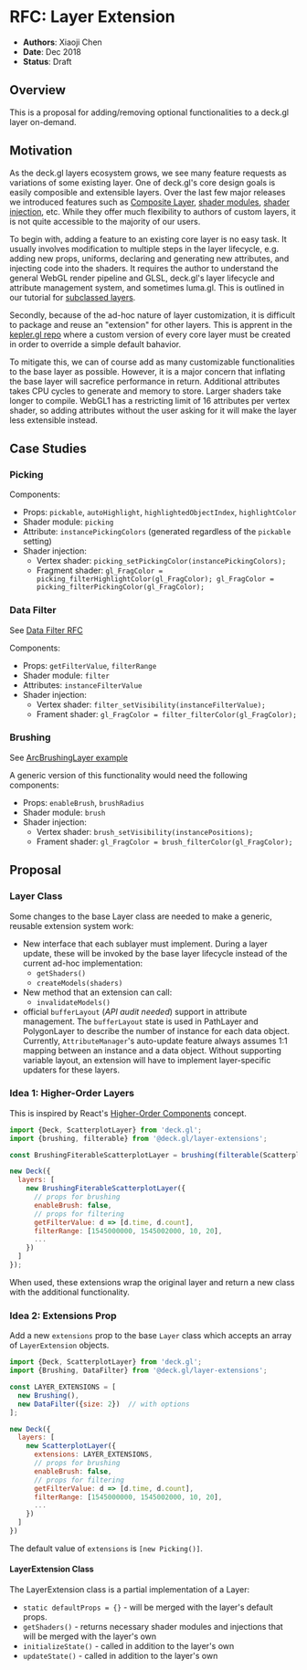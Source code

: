 # RFC: Layer Extension

* **Authors**: Xiaoji Chen
* **Date**: Dec 2018
* **Status**: Draft


## Overview

This is a proposal for adding/removing optional functionalities to a deck.gl layer on-demand.


## Motivation

As the deck.gl layers ecosystem grows, we see many feature requests as variations of some existing layer. One of deck.gl's core design goals is easily composible and extensible layers. Over the last few major releases we introduced features such as [Composite Layer](/docs/api-reference/composite-layer.md), [shader modules](https://github.com/uber/luma.gl/blob/master/docs/developer-guide/shadertools/using-shader-modules.md), [shader injection](https://github.com/uber/luma.gl/blob/master/dev-docs/RFCs/v6.0/shader-fragment-injection-rfc.md), etc. While they offer much flexibility to authors of custom layers, it is not quite accessible to the majority of our users.

To begin with, adding a feature to an existing core layer is no easy task. It usually involves modification to multiple steps in the layer lifecycle, e.g. adding new props, uniforms, declaring and generating new attributes, and injecting code into the shaders. It requires the author to understand the general WebGL render pipeline and GLSL, deck.gl's layer lifecycle and attribute management system, and sometimes luma.gl. This is outlined in our tutorial for [subclassed layers](/docs/developer-guide/subclassed-layers.md).

Secondly, because of the ad-hoc nature of layer customization, it is difficult to package and reuse an "extension" for other layers. This is apprent in the [kepler.gl repo](https://github.com/uber/kepler.gl/tree/master/src/deckgl-layers) where a custom version of every core layer must be created in order to override a simple default bahavior.

To mitigate this, we can of course add as many customizable functionalities to the base layer as possible. However, it is a major concern that inflating the base layer will sacrefice performance in return. Additional attributes takes CPU cycles to generate and memory to store. Larger shaders take longer to compile. WebGL1 has a restricting limit of 16 attributes per vertex shader, so adding attributes without the user asking for it will make the layer less extensible instead.


## Case Studies

### Picking

Components:

* Props: `pickable`, `autoHighlight`, `highlightedObjectIndex`, `highlightColor`
* Shader module: `picking`
* Attribute: `instancePickingColors` (generated regardless of the `pickable` setting)
* Shader injection:
  - Vertex shader: `picking_setPickingColor(instancePickingColors);`
  - Fragment shader: `gl_FragColor = picking_filterHighlightColor(gl_FragColor); gl_FragColor = picking_filterPickingColor(gl_FragColor);`

### Data Filter

See [Data Filter RFC](/dev-docs/RFCs/v6.0/data-filter-rfc.md)

Components:

* Props: `getFilterValue`, `filterRange`
* Shader module: `filter`
* Attributes: `instanceFilterValue`
* Shader injection:
  - Vertex shader: `filter_setVisibility(instanceFilterValue);`
  - Frament shader: `gl_FragColor = filter_filterColor(gl_FragColor);`

### Brushing

See [ArcBrushingLayer example](https://gist.github.com/Pessimistress/dc2becf3809c67dc443b4dbab1b9a46f#file-index-html-L128)

A generic version of this functionality would need the following components:

* Props: `enableBrush`, `brushRadius`
* Shader module: `brush`
* Shader injection:
  - Vertex shader: `brush_setVisibility(instancePositions);`
  - Frament shader: `gl_FragColor = brush_filterColor(gl_FragColor);`


## Proposal

### Layer Class

Some changes to the base Layer class are needed to make a generic, reusable extension system work:

* New interface that each sublayer must implement. During a layer update, these will be invoked by the base layer lifecycle instead of the current ad-hoc implementation:
  - `getShaders()`
  - `createModels(shaders)`
* New method that an extension can call:
  - `invalidateModels()`
* official `bufferLayout` (*API audit needed*) support in attribute management. The `bufferLayout` state is used in PathLayer and PolygonLayer to describe the number of instance for each data object. Currently, `AttributeManager`'s auto-update feature always assumes 1:1 mapping between an instance and a data object. Without supporting variable layout, an extension will have to implement layer-specific updaters for these layers.


### Idea 1: Higher-Order Layers

This is inspired by React's [Higher-Order Components](https://reactjs.org/docs/higher-order-components.html) concept.

```js
import {Deck, ScatterplotLayer} from 'deck.gl';
import {brushing, filterable} from '@deck.gl/layer-extensions';

const BrushingFiterableScatterplotLayer = brushing(filterable(ScatterplotLayer));

new Deck({
  layers: [
    new BrushingFiterableScatterplotLayer({
      // props for brushing
      enableBrush: false,
      // props for filtering
      getFilterValue: d => [d.time, d.count],
      filterRange: [1545000000, 1545002000, 10, 20],
      ...
    })
  ]
});
```

When used, these extensions wrap the original layer and return a new class with the additional functionality.


### Idea 2: Extensions Prop

Add a new `extensions` prop to the base `Layer` class which accepts an array of `LayerExtension` objects.

```js
import {Deck, ScatterplotLayer} from 'deck.gl';
import {Brushing, DataFilter} from '@deck.gl/layer-extensions';

const LAYER_EXTENSIONS = [
  new Brushing(),
  new DataFilter({size: 2})  // with options
];

new Deck({
  layers: [
    new ScatterplotLayer({
      extensions: LAYER_EXTENSIONS,
      // props for brushing
      enableBrush: false,
      // props for filtering
      getFilterValue: d => [d.time, d.count],
      filterRange: [1545000000, 1545002000, 10, 20],
      ...
    })
  ]
})
```

The default value of `extensions` is `[new Picking()]`.

#### LayerExtension Class

The LayerExtension class is a partial implementation of a Layer:

* `static defaultProps = {}` - will be merged with the layer's default props.
* `getShaders()` - returns necessary shader modules and injections that will be merged with the layer's own
* `initializeState()` - called in addition to the layer's own
* `updateState()` - called in addition to the layer's own
